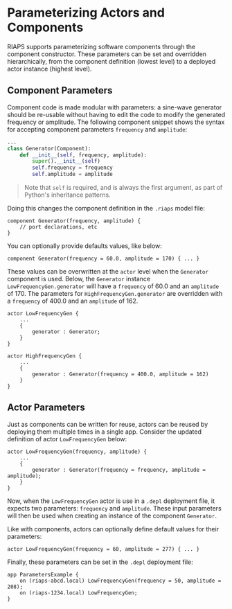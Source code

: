 # Parameterizing Actors and Components
RIAPS supports parameterizing software components through the component constructor. These parameters can be set and overridden hierarchically, from the component definition (lowest level) to a deployed actor instance (highest level).

## Component Parameters
Component code is made modular with parameters: a sine-wave generator should be re-usable without having to edit the code to modify the generated frequency or amplitude. The following component snippet shows the syntax for accepting component parameters `frequency` and `amplitude`:
```python
...
class Generator(Component):
    def __init__(self, frequency, amplitude):
        super().__init__(self)
        self.frequency = frequency
        self.amplitude = amplitude
```
> Note that `self` is required, and is always the first argument, as part of Python's inheritance patterns.

Doing this changes the component definition in the `.riaps` model file:
```
component Generator(frequency, amplitude) {
    // port declarations, etc
}
```
You can optionally provide defaults values, like below:
```
component Generator(frequency = 60.0, amplitude = 170) { ... }
```
These values can be overwritten at the `actor` level when the `Generator` component is used. Below, the `Generator` instance `LowFrequencyGen.generator` will have a `frequency` of 60.0 and an `amplitude` of 170. The parameters for `HighFrequencyGen.generator` are overridden with a `frequency` of 400.0 and an `amplitude` of 162.
```
actor LowFrequencyGen {
    ...
    {
        generator : Generator;
    }
}

actor HighFrequencyGen {
    ...
    {
        generator : Generator(frequency = 400.0, amplitude = 162)
    }
}
```

## Actor Parameters
Just as components can be written for reuse, actors can be reused by deploying them multiple times in a single app. Consider the updated definition of actor `LowFrequencyGen` below:
```
actor LowFrequencyGen(frequency, amplitude) {
    ...
    {
        generator : Generator(frequency = frequency, amplitude = amplitude);
    }
}
```
Now, when the `LowFrequencyGen` actor is use in a `.depl` deployment file, it expects two parameters: `frequency` and `amplitude`. These input parameters will then be used when creating an instance of the component `Generator`.

Like with components, actors can optionally define default values for their parameters:
```
actor LowFrequencyGen(frequency = 60, amplitude = 277) { ... }
```
Finally, these parameters can be set in the `.depl` deployment file:
```
app ParametersExample {
    on (riaps-abcd.local) LowFrequencyGen(frequency = 50, amplitude = 208);
    on (riaps-1234.local) LowFrequencyGen;
}
```
